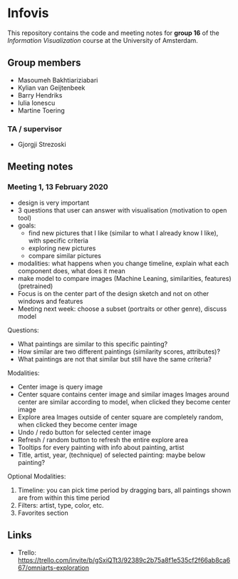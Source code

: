 # Infovis

This repository contains the code and meeting notes for **group 16** of the *Information Visualization* course at the University of Amsterdam.
## Group members
  - Masoumeh Bakhtiariziabari
  - Kylian van Geijtenbeek
  - Barry Hendriks
  - Iulia Ionescu
  - Martine Toering
### TA / supervisor
  - Gjorgji Strezoski


## Meeting notes

### Meeting 1, 13 February 2020
- design is very important
- 3 questions that user can answer with visualisation (motivation to open tool)
- goals:
    - find new pictures that I like (similar to what I already know I like), with specific criteria
    - exploring new pictures
    - compare similar pictures
- modalities: what happens when you change timeline, explain what each component does, what does it mean
- make model to compare images (Machine Leaning, similarities, features) (pretrained)
- Focus is on the center part of the design sketch and not on other windows and features
- Meeting next week: choose a subset (portraits or other genre), discuss model

Questions:
- What paintings are similar to this specific painting?
- How similar are two different paintings (similarity scores, attributes)?
- What paintings are not that similar but still have the same criteria?

Modalities:
- Center image is query image
- Center square contains center image and similar images
  Images around center are similar according to model, when clicked they become center image
- Explore area
  Images outside of center square are completely random, when clicked they become center image
- Undo / redo button for selected center image
- Refresh / random button to refresh the entire explore area
- Tooltips for every painting with info about painting, artist
- Title, artist, year, (technique) of selected painting: maybe below painting?

Optional Modalities:
1. Timeline: you can pick time period by dragging bars, all paintings shown are from within this time period
2. Filters: artist, type, color, etc.
3. Favorites section

## Links
- Trello: https://trello.com/invite/b/gSxiQTt3/92389c2b75a8f1e535cf2f66ab8ca667/omniarts-exploration

